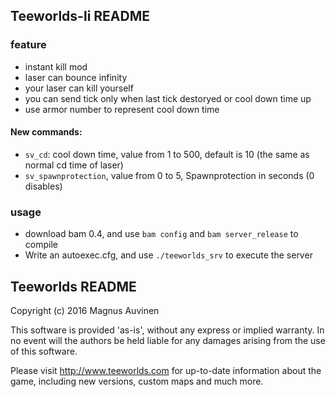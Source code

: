 ## Teeworlds-li README

### feature
- instant kill mod 
- laser can bounce infinity
- your laser can kill yourself
- you can send tick only when last tick destoryed or cool down time up
- use armor number to represent cool down time

#### New commands:
- `sv_cd`: cool down time, value from 1 to 500, default is 10 (the same as normal cd time of laser)
- `sv_spawnprotection`, value from 0 to 5, Spawnprotection in seconds (0 disables) 

### usage
- download bam 0.4, and use `bam config` and `bam server_release` to compile
- Write an autoexec.cfg, and use `./teeworlds_srv` to execute the server

## Teeworlds README

Copyright (c) 2016 Magnus Auvinen


This software is provided 'as-is', without any express or implied
warranty. In no event will the authors be held liable for any damages
arising from the use of this software.


Please visit http://www.teeworlds.com for up-to-date information about 
the game, including new versions, custom maps and much more.
